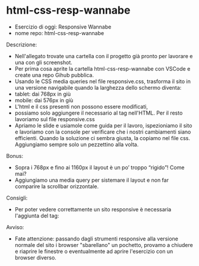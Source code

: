 # html-css-resp-wannabe


- Esercizio di oggi: Responsive Wannabe
- nome repo: html-css-resp-wannabe


Descrizione:
- Nell'allegato trovate una cartella con il progetto già pronto per lavorare e una con gli screenshot.
- Per prima cosa aprite la cartella html-css-resp-wannabe con VSCode e create una repo Gihub pubblica.
- Usando le CSS media queries nel file responsive.css, trasforma il sito  in una versione navigabile quando la larghezza dello schermo diventa:
- tablet: dai 768px in giù
- mobile: dai 576px in giù
- L'html e il css presenti non possono essere modificati,
- possiamo solo aggiungere il necessario al tag <head> nell'HTML. Per il resto lavoriamo sul file responsive.css
- Apriamo le slide e usiamole come guida per il lavoro, ispezioniamo il sito e lavoriamo con la console per verificare che i nostri cambiamenti siano efficienti.
  Quando la soluzione ci sembra giusta, la copiamo nel file css. Aggiungiamo sempre solo un pezzettino alla volta.

Bonus:
- Sopra i 768px e fino ai 1160px il layout è un po’ troppo “rigido”! Come mai? 
- Aggiungiamo una media query per sistemare il layout e non far comparire la scrollbar orizzontale.

Consigli:
- Per poter vedere correttamente un sito responsive è necessaria l'aggiunta del tag: <meta name="viewport" content="width=device-width, initial-scale=1.0">

Avviso:
- Fate attenzione: passando dagli strumenti responsive alla versione normale del sito i browser "sbarellano" un pochetto,
  provamo a chiudere e riaprire le finestre o eventualmente ad aprire l'esercizio con un browser diverso.
